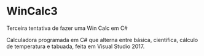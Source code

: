 # WinCalc3
Terceira tentativa de fazer uma Win Calc em C#

Calculadora programada em C# que alterna entre básica, cientifica, cálculo de temperatura e tabuada,
feita em Visual Studio 2017.
